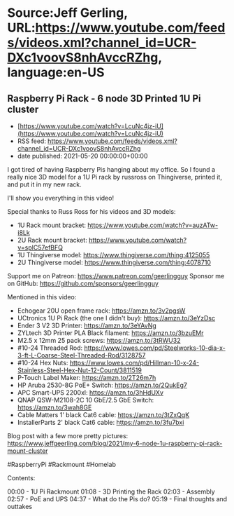 # Source:Jeff Gerling, URL:https://www.youtube.com/feeds/videos.xml?channel_id=UCR-DXc1voovS8nhAvccRZhg, language:en-US

## Raspberry Pi Rack - 6 node 3D Printed 1U Pi cluster
 - [https://www.youtube.com/watch?v=LcuNc4jz-iU](https://www.youtube.com/watch?v=LcuNc4jz-iU)
 - RSS feed: https://www.youtube.com/feeds/videos.xml?channel_id=UCR-DXc1voovS8nhAvccRZhg
 - date published: 2021-05-20 00:00:00+00:00

I got tired of having Raspberry Pis hanging about my office. So I found a really nice 3D model for a 1U Pi rack by russross on Thingiverse, printed it, and put it in my new rack.

I'll show you everything in this video!

Special thanks to Russ Ross for his videos and 3D models:

  - 1U Rack mount bracket: https://www.youtube.com/watch?v=auzATw-i8Lk
  - 2U Rack mount bracket: https://www.youtube.com/watch?v=splC57efBFQ
  - 1U Thingiverse model: https://www.thingiverse.com/thing:4125055
  - 2U Thingiverse model: https://www.thingiverse.com/thing:4078710

Support me on Patreon: https://www.patreon.com/geerlingguy
Sponsor me on GitHub: https://github.com/sponsors/geerlingguy

Mentioned in this video:

  - Echogear 20U open frame rack: https://amzn.to/3v2pgsW
  - UCtronics 1U Pi Rack (the one I didn't buy): https://amzn.to/3eYzDsc
  - Ender 3 V2 3D Printer: https://amzn.to/3eYAvNg
  - ZYLtech 3D Printer PLA Black filament: https://amzn.to/3bzuEMr
  - M2.5 x 12mm 25 pack screws: https://amzn.to/3tRWU32
  - #10-24 Threaded Rod: https://www.lowes.com/pd/Steelworks-10-dia-x-3-ft-L-Coarse-Steel-Threaded-Rod/3128757
  - #10-24 Hex Nuts: https://www.lowes.com/pd/Hillman-10-x-24-Stainless-Steel-Hex-Nut-12-Count/3811519
  - P-Touch Label Maker: https://amzn.to/2T26m7h
  - HP Aruba 2530-8G PoE+ Switch: https://amzn.to/2QukEg7
  - APC Smart-UPS 2200xl: https://amzn.to/3hHdUXv
  - QNAP QSW-M2108-2C 10 GbE/2.5 GbE Switch: https://amzn.to/3wah8GE
  - Cable Matters 1' black Cat6 cable: https://amzn.to/3tZxQqK
  - InstallerParts 2' black Cat6 cable: https://amzn.to/3fu7bxi

Blog post with a few more pretty pictures: https://www.jeffgeerling.com/blog/2021/my-6-node-1u-raspberry-pi-rack-mount-cluster

#RaspberryPi #Rackmount #Homelab

Contents:

00:00 - 1U Pi Rackmount
01:08 - 3D Printing the Rack
02:03 - Assembly
02:57 - PoE and UPS
04:37 - What do the Pis do?
05:19 - Final thoughts and outtakes

